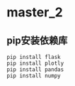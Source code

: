 # master_2

## pip安装依赖库
```
pip install flask
pip install plotly
pip install pandas
pip install numpy
```